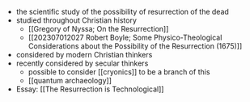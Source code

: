 - the scientific study of the possibility of resurrection of the dead
- studied throughout Christian history
	- [[Gregory of Nyssa; On the Resurrection]]
	- [[202307012027 Robert Boyle; Some Physico-Theological Considerations about the Possibility of the Resurrection (1675)]]
- considered by modern Christian thinkers
- recently considered by secular thinkers
	- possible to consider [[cryonics]] to be a branch of this
	- [[quantum archaeology]]
- Essay: [[The Resurrection is Technological]]
